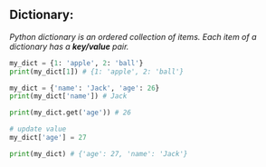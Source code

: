 ## Dictionary:
   _Python dictionary is an ordered collection of items. Each item of a dictionary has a **key/value** pair._

```py
my_dict = {1: 'apple', 2: 'ball'}
print(my_dict[1]) # {1: 'apple', 2: 'ball'}

my_dict = {'name': 'Jack', 'age': 26}
print(my_dict['name']) # Jack

print(my_dict.get('age')) # 26

# update value
my_dict['age'] = 27

print(my_dict) # {'age': 27, 'name': 'Jack'}
```


